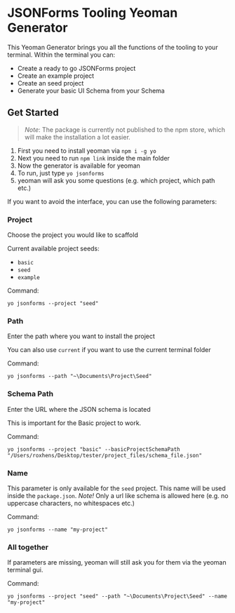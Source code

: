 # JSONForms Tooling Yeoman Generator

This Yeoman Generator brings you all the functions of the tooling to your terminal. Within the terminal you can:

* Create a ready to go JSONForms project
* Create an example project
* Create an seed project
* Generate your basic UI Schema from your Schema

## Get Started

> *Note*: The package is currently not published to the npm store, which will make the installation a lot easier.

1. First you need to install yeoman via `npm i -g yo`
2. Next you need to run `npm link` inside the main folder
3. Now the generator is available for yeoman
4. To run, just type `yo jsonforms`
5. yeoman will ask you some questions (e.g. which project, which path etc.)

If you want to avoid the interface, you can use the following parameters:

### Project

Choose the project you would like to scaffold

Current available project seeds:
- `basic`
- `seed`
- `example`

Command:
```shell
yo jsonforms --project "seed"
```

### Path

Enter the path where you want to install the project

You can also use `current` if you want to use the current terminal folder

Command:
```shell
yo jsonforms --path "~\Documents\Project\Seed"
```

### Schema Path

Enter the URL where the JSON schema is located

This is important for the Basic project to work.

Command:
```shell
yo jsonforms --project "basic" --basicProjectSchemaPath "/Users/roxhens/Desktop/tester/project_files/schema_file.json"
```

### Name

This parameter is only available for the `seed` project. This name will be used inside the `package.json`.
*Note!* Only a url like schema is allowed here (e.g. no uppercase characters, no whitespaces etc.)

Command:
```shell
yo jsonforms --name "my-project"
```

### All together

If parameters are missing, yeoman will still ask you for them via the yeoman terminal gui.

Command:
```shell
yo jsonforms --project "seed" --path "~\Documents\Project\Seed" --name "my-project"
```

